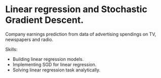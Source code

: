 # Linear regression and Stochastic Gradient Descent.

Company earnings prediction from data of advertising spendings on TV, newspapers and radio.

Skills:
- Building linear regression models.
- Implementing SGD for linear regression.
- Solving linear regression task analytically.
